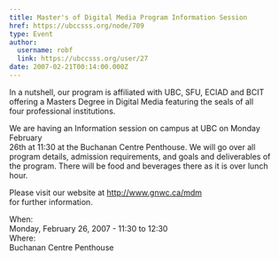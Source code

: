 ```yaml
---
title: Master's of Digital Media Program Information Session 
href: https://ubccsss.org/node/709
type: Event
author:
  username: robf
  link: https://ubccsss.org/user/27
date: 2007-02-21T00:14:00.000Z
---
```


<div class="field field-name-body field-type-text-with-summary field-label-hidden"><div class="field-items"><div class="field-item even"><p>In a nutshell, our program is affiliated with UBC, SFU, ECIAD and BCIT<br>
offering a Masters Degree in Digital Media featuring the seals of all<br>
four professional institutions.</p>
<p>We are having an Information session on campus at UBC on Monday February<br>
26th at 11:30 at the Buchanan Centre Penthouse.  We will go over all<br>
program details, admission requirements, and goals and deliverables of<br>
the program.  There will be food and beverages there as it is over lunch<br>
hour.</p>
<p>Please visit our website at <a href="http://www.gnwc.ca/mdm" target="_blank">http://www.gnwc.ca/mdm</a><br>
for further information.</p>
</div></div></div><div class="field field-name-field-dates field-type-datetime field-label-above"><div class="field-label">When:&#xA0;</div><div class="field-items"><div class="field-item even"><span class="date-display-single">Monday, February 26, 2007 - <span class="date-display-range"><span class="date-display-start">11:30</span> to <span class="date-display-end">12:30</span></span></span></div></div></div><div class="field field-name-field-location field-type-text field-label-above"><div class="field-label">Where:&#xA0;</div><div class="field-items"><div class="field-item even">Buchanan Centre Penthouse</div></div></div>    <footer>
          </footer>